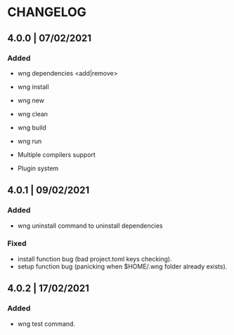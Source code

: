 # CHANGELOG

## 4.0.0 | 07/02/2021

### Added

- wng dependencies <add|remove>
- wng install
- wng new
- wng clean
- wng build
- wng run

- Multiple compilers support
- Plugin system

## 4.0.1 | 09/02/2021

### Added

- wng uninstall command to uninstall dependencies

### Fixed

- install function bug (bad project.toml keys checking).
- setup function bug (panicking when $HOME/.wng folder already exists).

## 4.0.2 | 17/02/2021

### Added

- wng test command.
